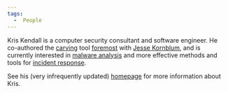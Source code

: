```yaml
---
tags:
  -  People
---
```

Kris Kendall is a computer security consultant and software engineer. He
co-authored the [carving](carving.md) tool
[foremost](foremost.md) with [Jesse
Kornblum](jesse_kornblum.md), and is currently interested in
[malware analysis](malware_analysis.md) and more effective
methods and tools for [incident response](incident_response.md).

See his (very infrequently updated) [homepage](http://www.kkendall.org)
for more information about Kris.


